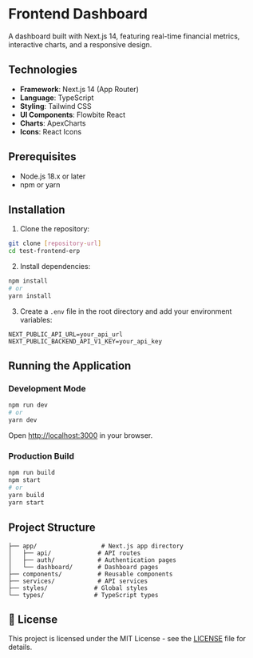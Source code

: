 # Frontend Dashboard

A dashboard built with Next.js 14, featuring real-time financial metrics, interactive charts, and a responsive design.

## Technologies

- **Framework**: Next.js 14 (App Router)
- **Language**: TypeScript
- **Styling**: Tailwind CSS
- **UI Components**: Flowbite React
- **Charts**: ApexCharts
- **Icons**: React Icons

## Prerequisites

- Node.js 18.x or later
- npm or yarn

## Installation

1. Clone the repository:
```bash
git clone [repository-url]
cd test-frontend-erp
```

2. Install dependencies:
```bash
npm install
# or
yarn install
```

3. Create a `.env` file in the root directory and add your environment variables:
```env
NEXT_PUBLIC_API_URL=your_api_url
NEXT_PUBLIC_BACKEND_API_V1_KEY=your_api_key
```

## Running the Application

### Development Mode
```bash
npm run dev
# or
yarn dev
```
Open [http://localhost:3000](http://localhost:3000) in your browser.

### Production Build
```bash
npm run build
npm start
# or
yarn build
yarn start
```

## Project Structure

```
├── app/                  # Next.js app directory
│   ├── api/             # API routes
│   ├── auth/            # Authentication pages
│   └── dashboard/       # Dashboard pages
├── components/          # Reusable components
├── services/            # API services
├── styles/             # Global styles
└── types/              # TypeScript types
```

## 📄 License

This project is licensed under the MIT License - see the [LICENSE](LICENSE) file for details.

